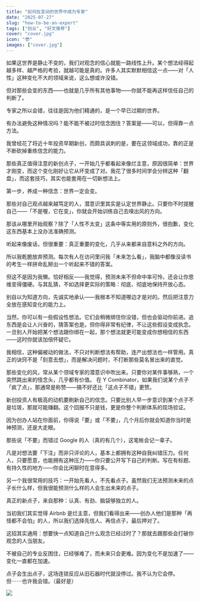 ```yaml
---
title: "如何在变动的世界中成为专家"
date: "2025-07-27"
slug: "how-to-be-an-expert"
tags: ["创业", "好文推荐"]
cover: "cover.jpg"
icon: "😎"
images: ["cover.jpg"]
---
```

如果这世界是静止不变的，我们对观念的信心就能一路线性上升。某个想法经得起越多样、越严格的考验，就越可能是真的。许多人其实默默相信这一点——对「人性」这种变化不大的领域来说，这么想或许没错。



但对那些会变的东西——也就是几乎所有其他事物——你就不能再这样信任自己的判断了。



专家之所以会错，往往是因为他们精通的，是一个早已过期的世界。



有办法避免这种情况吗？能不能不被过时信念困住？答案是——可以，但得靠一点方法。



我曾经花了将近十年投资早期新创，而颇具讽刺的是，要在这领域成功，靠的正是不断砍掉重练信念的能力。



那些真正值得注意的新创点子，一开始几乎都看起来像烂主意，原因很简单：世界才刚变，而这个变化刚好让它从坏变成了对。我花了很多时间学会分辨这种「翻盘」，而这套技巧，其实也能套用在一切新想法上。



第一步，养成一种信念：世界一定会变。



那些对自己观点越来越笃定的人，潜意识里其实是认定世界静止。只要你不时提醒自己——「不是喔，它在变」，你就会开始训练自己去嗅出风的方向。



那该从哪里开始观察？除了「人性不太变」这条中等实用的原则外，很抱歉，变化这东西基本上没办法准确预测。



听起来像废话，但很重要：真正重要的变化，几乎从来都来自意料之外的方向。



所以我乾脆放弃预测。每次有人在访问里问我「未来怎么看」，我脑中都像没读书的考生一样拼命乱掰出一个听起来不错的答案。



但这不是因为我懒。恰好相反——我觉得，预测未来不但命中率可怜，还会让你思维变得僵硬。与其乱猜，不如选择更实际的策略：彻底、彻底地保持开放心态。



别自以为知道方向，先诚实地承认——我根本不知道哪边才是对的。然后把注意力全放在感知变化的能力上。



当然，你可以有一些假设性想法。它们会稍微绑住你没错，但也会驱动你前进。追东西是会让人兴奋的，猜答案也是。但你得非常有纪律，不让这些假设变成执念。
一旦别人开始把某个想法跟你绑在一起，那个想法就更可能变成你想相信的东西——这时你就该加倍怀疑它。



我相信，这种偏被动的做法，不只对判断想法有帮助，连产出想法也一样管用。真正的诀窍不是「刻意去想」，而是解决问题时，不打断那些莫名冒出来的直觉。



那些变化的风，常从某个领域专家的潜意识中吹出来。只要你对某件事够熟，一个突然跳出来的怪念头，几乎都有价值。
在 Y Combinator，如果我们说某个点子「疯了点」，那通常是称赞——搞不好还比「这点子不错」更赞。



新创投资人有极高的动机要刷新自己的信念。只要比别人早一步意识到某个点子不是垃圾，那就可能赚翻。这个回报不只是钱，更是你整个判断体系的现场验证。



因为创办人站在你面前，你得说「要」或「不要」，几个月后你就会知道你当时是神预测，还是大走眼。



那些说「不要」而错过 Google 的人（真的有几个），这笔帐会记一辈子。



凡是对想法要「下注」而非只评论的人，基本上都拥有这种自我纠错压力。任何人，只要愿意，也能拥有这种压力——你只要公开写下自己的判断。写在有标题、有持久性的地方——你会比闲聊时在意得多。



另一个我很常用的技巧：一开始先看人，不先看点子。虽然我们无法预测未来的点子长什么样，但我很能预测什么样的人会生出未来的点子。



真正的新点子，来自那种：认真、有劲、脑袋够独立的人。



当初我们其实觉得 Airbnb 是烂主意，但我们看得出来——创办人他们是那种「再怪都不会怕」的人，所以我们选择先信人、再信点子，最后押对了。



这招其实通用：想要快一点知道自己什么观念已经过时了？那就去跟那些会打破你观念的人当朋友。



不被自己的专业反困住，已经够难了，而未来只会更难。因为变化不是加速了——变化一直都在加速。



点子会生出点子，这场连锁反应从旧石器时代就没停过。我不认为它会停。
但⋯⋯也许我会错。（最好是）




![](https://prod-files-secure.s3.us-west-2.amazonaws.com/112d0858-5090-4d34-a606-b75eb8d65fd2/46476355-9cf3-4e99-9b7a-3531bc426380/1000202064.png?X-Amz-Algorithm=AWS4-HMAC-SHA256&X-Amz-Content-Sha256=UNSIGNED-PAYLOAD&X-Amz-Credential=ASIAZI2LB4663FVBREKR%2F20250926%2Fus-west-2%2Fs3%2Faws4_request&X-Amz-Date=20250926T154409Z&X-Amz-Expires=3600&X-Amz-Security-Token=IQoJb3JpZ2luX2VjEAgaCXVzLXdlc3QtMiJGMEQCIEjmuDhHzwu4YtXbxXxlO6gMPnp5fjtATfKyW%2FFxXGSQAiB5P5zeplnHNFyt13dFFtpPbaA%2BXIC155IXIidKr19ydCqIBAiR%2F%2F%2F%2F%2F%2F%2F%2F%2F%2F8BEAAaDDYzNzQyMzE4MzgwNSIMYhyXZPlGkwJzBdfOKtwDkmCWPNMQmMJID%2Fh4mTwFI%2FoI%2FXcu22QtBtpu%2FKUdZPIHb%2BQWxj2PTzwwFWPjE1%2B5xU2W%2Be%2BNz9imNmYzSW0IA7uOifvlUEebqaWiNxjyIXmWyVBagdc3DVqnmJb2YY8IG0uIAK%2BWI6n9ABKXxxo5JQ8RA1MLgMyyherFCA0Z8xqOUX1qsRzmx%2FfaZtB2NRuBgd%2Fp3abQlB%2B2Aqplh1i%2BbJxy%2BNPh3%2F7EJotCwlhNksua%2BEe7oGWWGKOErgXU5hqrnVTU5jYHxVdhdHnIehaQqZxA8cyggrvfQoEWFRp%2FOGid93uxgjYHQsNwwM1t4iWfmL3czxjiiXH%2FawZvJAyY3OfGiBIqprQySLmRW3%2FEgBe7rZrJlPrPD4BD5QDx6lXjBNdnqNhuEtwbT%2BfQqijMV97dpLp6Kh1r%2FApzWrPlgrtv7bssxM2QthIgUr5mJ6AO39%2BxNFZmzYNBJwXTjEtCrS8GcCc63mwfq5e%2By1Svr8%2B7s27%2B5JCjTjTMTnZkqdf%2BcMnwIdCaSCYdpyQ9ECGEMX7KypYC8YAOGy5FbO4063If2TvgUZRFX8PRrE%2FpIs7MPaGn3mkgsgjZXWTJNux5QwNywhzz3GfFTktG3iI%2FjL8%2FQwhuSsLNrk2hXaIw2ujaxgY6pgE9ECu8UcSxFYf4TFDVFeYNkZCZyQH6zPx93PFgOK%2B%2B29xcqTj1P64tHV48neAL9j8YB2KopbEP9wdL2RW3amNg9QfRWbF0abrzbxGMUi6dx5kkwPHDoLVbwyOcGkkgjkX6dAR3ZeC0W7sr%2BAQ6V5hv6pMTc9b%2BfNrldOrWwbvToeZiDg508zmFeI%2Fao15JpyHEB0wqNKisNVs5ucpFub7MAknehWrg&X-Amz-Signature=bc396e023194ad01dd5bd635cf224e04e43665c4cf0d644c5ec2dce972ea1bef&X-Amz-SignedHeaders=host&x-amz-checksum-mode=ENABLED&x-id=GetObject)


